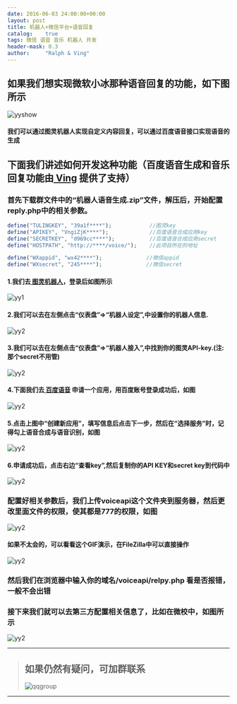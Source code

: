 ```yaml
---
date: 2016-06-03 24:00:00+00:00
layout: post
title: 机器人+微信平台+语音回复
catalog:    true
tags: 微信 语音 音乐 机器人 开发
header-mask: 0.3
author:     "Ralph & Ving"
---
```


## 如果我们想实现微软小冰那种语音回复的功能，如下图所示
![yyshow](http://qiniu.hizmz.com/yuyin-show.png)

#### 我们可以通过图灵机器人实现自定义内容回复，可以通过百度语音接口实现语音的生成

## 下面我们讲述如何开发这种功能（百度语音生成和音乐回复功能由[ Ving](http://mos.wzmos.cn/blog/) 提供了支持）

### 首先下载群文件中的“机器人语音生成.zip”文件，解压后，开始配置reply.php中的相关参数。

```php
define("TULINGKEY", "39a1f****");            //图灵key
define("APIKEY", "VngiZjK****");             //百度语音合成应用key
define("SECRETKEY", "d969cc****");           //百度语音合成应用secret
define("HOSTPATH", "http://****/voice/");    //此项目所在的地址

define("WXappid", "wx42****");              //微信appid
define("WXsecret", "245****"); 			 	//微信secret

```

#### 1.我们去[ 图灵机器人](http://www.tuling123.com/)，登录后如图所示
![yy1](http://qiniu.hizmz.com/yuyin-1.JPG)

#### 2.我们可以去在左侧点击“仪表盘”=>“机器人设定”,中设置你的机器人信息.
![yy2](http://qiniu.hizmz.com/yuyin-2.JPG)

#### 3.我们可以去在左侧点击“仪表盘”=>“机器人接入”,中找到你的图灵API-key.(注:那个secret不用管)
![yy2](http://qiniu.hizmz.com/yuyin-3.JPG)

#### 4.下面我们去[ 百度语音]( http://yuyin.baidu.com/) 申请一个应用，用百度账号登录成功后，如图
![yy2](http://qiniu.hizmz.com/yuyin-4.JPG)

#### 5.点击上图中“创建新应用”，填写信息后点击下一步，然后在“选择服务”时，记得勾上语音合成与语音识别，如图
![yy2](http://qiniu.hizmz.com/yuyin-5.JPG)

#### 6.申请成功后，点击右边“查看key”,然后复制你的API KEY和secret key到代码中
![yy2](http://qiniu.hizmz.com/yuyin-6.JPG)

### 配置好相关参数后，我们上传voiceapi这个文件夹到服务器，然后更改里面文件的权限，使其都是777的权限，如图
![yy2](http://qiniu.hizmz.com/yuyin-7.JPG)

#### 如果不太会的，可以看看这个GIF演示，在FileZilla中可以直接操作
![yy2](http://qiniu.hizmz.com/yuyin.gif)

### 然后我们在浏览器中输入你的域名/voiceapi/relpy.php 看是否报错，一般不会出错

### 接下来我们就可以去第三方配置相关信息了，比如在微校中，如图所示
![yy2](http://qiniu.hizmz.com/yuyin-8.JPG)

___
>## 如果仍然有疑问，可加群联系
>![qqgroup](http://qiniu.hizmz.com/footshow.jpg)
___















